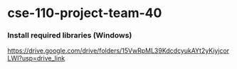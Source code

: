# cse-110-project-team-40

### Install required libraries (Windows)
https://drive.google.com/drive/folders/15VwRpML39KdcdcyukAYt2yKiyjcorLWI?usp=drive_link
